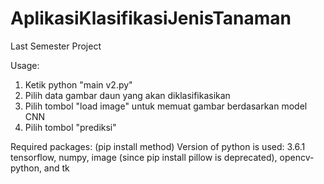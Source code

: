 # AplikasiKlasifikasiJenisTanaman
Last Semester Project

Usage:
1. Ketik python "main v2.py"
2. Pilih data gambar daun yang akan diklasifikasikan
3. Pilih tombol "load image" untuk memuat gambar berdasarkan model CNN
4. Pilih tombol "prediksi"


Required packages: (pip install method)
Version of python is used: 3.6.1
tensorflow, numpy, image (since pip install pillow is deprecated), opencv-python, and tk
